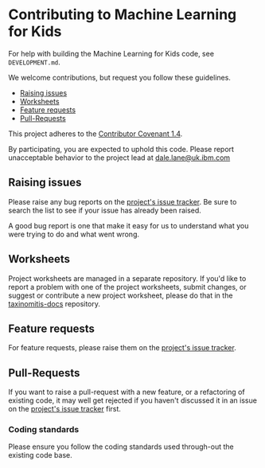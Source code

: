# Contributing to Machine Learning for Kids

For help with building the Machine Learning for Kids code, see `DEVELOPMENT.md`.

We welcome contributions, but request you follow these guidelines.

 - [Raising issues](#raising-issues)
 - [Worksheets](#worksheets)
 - [Feature requests](#feature-requests)
 - [Pull-Requests](#pull-requests)

This project adheres to the [Contributor Covenant 1.4](http://contributor-covenant.org/version/1/4/).

By participating, you are expected to uphold this code. Please report unacceptable
behavior to the project lead at dale.lane@uk.ibm.com

## Raising issues

Please raise any bug reports on the [project's issue tracker](https://github.com/ibm/taxinomitis/issues). Be sure to
search the list to see if your issue has already been raised.

A good bug report is one that make it easy for us to understand what you were
trying to do and what went wrong.

## Worksheets

Project worksheets are managed in a separate repository. If you'd like to report a problem with one of the project worksheets, submit changes, or suggest or contribute a new project worksheet, please do that in the [taxinomitis-docs](https://github.com/IBM/taxinomitis-docs) repository.

## Feature requests

For feature requests, please raise them on the [project's issue tracker](https://github.com/ibm/taxinomitis/issues).

## Pull-Requests

If you want to raise a pull-request with a new feature, or a refactoring
of existing code, it may well get rejected if you haven't discussed it in an issue on the [project's issue tracker](https://github.com/ibm/taxinomitis/issues) first.

### Coding standards

Please ensure you follow the coding standards used through-out the existing
code base.
